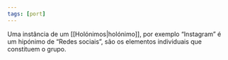 ```yaml
---
tags: [port]
---
```


Uma instância de um [[Holónimos|holónimo]], por exemplo “Instagram” é um hipónimo de “Redes sociais”, são os elementos individuais que constituem o grupo.